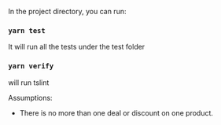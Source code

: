 In the project directory, you can run:

### `yarn test`

It will run all the tests under the test folder

### `yarn verify`

will run tslint

Assumptions:

 - There is no more than one deal or discount on one product.
 

